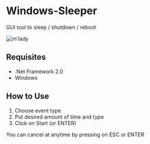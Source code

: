 # Windows-Sleeper

GUI tool to sleep / shutdown / reboot

![m'lady](http://brunocampiol.com/images/winsleepscreen.png)

## Requisites

- .Net Framework 2.0
- Windows

## How to Use

1. Choose event type
1. Put desired amount of time and type
1. Click on Start (or ENTER)

You can cancel at anytime by pressing on ESC or ENTER